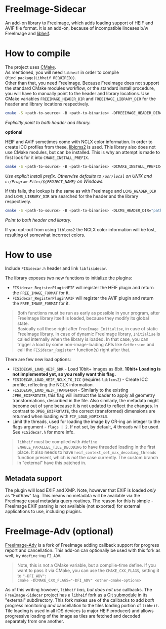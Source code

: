 # FreeImage-Sidecar

An add-on library to [FreeImage](https://sourceforge.net/projects/freeimage/), which adds loading support of HEIF and AVIF file format. It is an add-on, because of incompatible linceses b/w FreeImage and [libheif](https://github.com/strukturag/libheif).

# How to compile

The project uses [CMake](https://cmake.org/).  
As mentioned, you will need `libheif` in order to compile (`find_package(Libheif REQUIRED)`).  
Other than that, you need FreeImage. Because FreeImage does not support the standard CMake modules workflow, or the standard install procedure, you will have to manually point to the header and library locations. Use CMake variables `FREEIMAGE_HEADER_DIR` and `FREEIMAGE_LIBRARY_DIR` for the header and library locations respectively.

```bash
cmake -S <path-to-source> -B <path-to-binaries> -DFREEIMAGE_HEADER_DIR="path-to-FreeImage-header-folder" -DFREEIMAGE_LIBRARY_DIR="path-to-FreeImage-library-folder"
```
_Explicitly point to both header and library._

**optional**

HEIF and AVIF sometimes come with NCLX color information. In order to create ICC profiles from these, [liblcms2](https://www.littlecms.com/) is used. This library also does not use CMake modules, but can be installed. This is why an attempt is made to first look for it into `CMAKE_INSTALL_PREFIX`.  

```bash
cmake -S <path-to-source> -B <path-to-binaries> -DCMAKE_INSTALL_PREFIX="path-to-your-install-prefix"
```
_Use explicit install prefix. Otherwise defaults to `/usr/local` on UNIX and `c:/Program Files/${PROJECT_NAME}` on Windows._  

If this fails, the lookup is the same as with FreeImage and `LCMS_HEADER_DIR` and `LCMS_LIBRARY_DIR` are searched for the header and the library respectively. 
```bash
cmake -S <path-to-source> -B <path-to-binaries> -DLCMS_HEADER_DIR="path-to-lcms2-header-folder" -DLCMS_LIBRARY_DIR="path-to-lcms2-library-folder"
```
_Point to both header and library._

If you opt-out from using `liblcms2` the NCLX color information will be lost, resulting of somewhat incorrect colors. 

# How to use

Include `FISidecar.h` header and link `libfisidecar`.  

The library exposes two new functions to initialize the plugins:

 - `FISidecar_RegisterPluginHEIF` will register the HEIF plugin and return the `FREE_IMAGE_FORMAT` for it.
 - `FISidecar_RegisterPluginAVIF` will register the AVIF plugin and return the `FREE_IMAGE_FORMAT` for it.

> Both functions must be run as early as possible in your program, after FreeImage library itself is loaded, because they modify its global state.   
Basically call these right after `FreeImage_Initialise`, in case of static FreeImage library. In case of dynamic FreeImage library, `Initialise` is called internally when the library is loaded. In that case, you can trigger a load by some non-image-loading APIs like `GetVersion` and call the `FISidecar_Register*` function(s) right after that.

There are few new load options:

 - `FISIDECAR_LOAD_HEIF_SDR` - Load 10bit+ images as 8bit. **10bit+ Loading is not implemented yet, so you really want this flag.**
 - `FISIDECAR_LOAD_HEIF_NCLX_TO_ICC` (requires `liblcms2`) - Create ICC profile, reflecting the NCLX information.
 - `FISIDECAR_LOAD_HEIF_TRANSFORM` - Similarly to the existing `JPEG_EXIFROTATE`, this flag will instruct the loader to apply all geometry transformations, described in the file. Also similarly, the metadata might become out of sync because it is not updated to reflect the changes. In contrast to `JPEG_EXIFROTATE`, the correct (transformed) dimensions are returned when loading with `FIF_LOAD_NOPIXELS`.  
 - Limit the threads, used for loading the image by OR-ing an integer to the flags argument - `flags | 2`. If not set, by default, 4 threads will be used. See `FISidecar.h` for more info.  
 >`libheif` must be compiled with `#define ENABLE_PARALLEL_TILE_DECODING` to have threaded loading in the first place.
 It also needs to have `heif_context_set_max_decoding_threads` function present, which is _not_ the case currently. The custom branch in "external" have this patched in. 

 ## Metadata support

 The plugin will load EXIF and XMP. Note, however that EXIF is loaded _only_ as "ExifRaw" tag. This means no metadata will be available via the FreeImage usual metadata query routines. The reason for this is simple - FreeImage EXIF parsing is not available (not exported) for external applications to use, including plugins. 

 # FreeImage-Adv (optional)

 [FreeImage-Adv](https://github.com/mnaydenov/FreeImage-Adv) is a fork of FreeImage adding callback support for progress report and cancellation. 
 This add-on can optionally be used with this fork as well, by `#define`-ing `FI_ADV`. 
 
 >Note, this is not a CMake variable, but a compilie-time define. If you want to pass it via CMake, you can use the `CMAKE_CXX_FLAGS`, setting it to `"-DFI_ADV"`:  
`cmake -DCMAKE_CXX_FLAGS="-DFI_ADV" <other-cmake-options>`

As of this writing however, `libheif` _has, but does not use_ callbacks. The `FreeImage-Sidecar` project has a `libheif` fork as a [Git submodule](https://git-scm.com/book/en/v2/Git-Tools-Submodules) in its "external" subdirectory. This fork makes use of the callbacks to add _both_ progress monitoring _and_ cancellation to the tiles loading portion of `libheif`. Tile loading is used in all iOS devices (a major HEIF producer) and allows progressive loading of the image as tiles are fetched and decoded separately from one another.  
